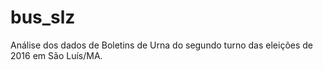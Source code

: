 # bus_slz
Análise dos dados de Boletins de Urna do segundo turno das eleições de 2016 em São Luís/MA.
